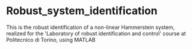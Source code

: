 # Robust_system_identification
This is the robust identification of a non-linear Hammerstein system, realized for the 'Laboratory of robust identification and control' course at Politecnico di Torino, using MATLAB

